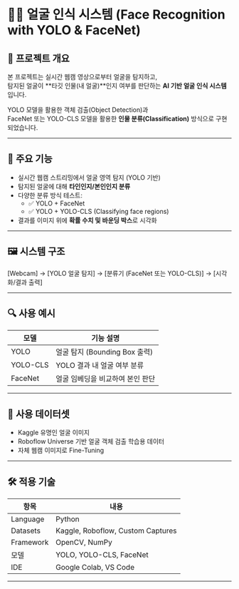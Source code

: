 # 🧑‍💻 얼굴 인식 시스템 (Face Recognition with YOLO & FaceNet)

## 📌 프로젝트 개요

본 프로젝트는 실시간 웹캠 영상으로부터 얼굴을 탐지하고,  
탐지된 얼굴이 **타깃 인물(내 얼굴)**인지 여부를 판단하는 **AI 기반 얼굴 인식 시스템**입니다.

YOLO 모델을 활용한 객체 검출(Object Detection)과  
FaceNet 또는 YOLO-CLS 모델을 활용한 **인물 분류(Classification)** 방식으로 구현되었습니다.

---

## 🎯 주요 기능

- 실시간 웹캠 스트리밍에서 얼굴 영역 탐지 (YOLO 기반)
- 탐지된 얼굴에 대해 **타인인지/본인인지 분류**
- 다양한 분류 방식 테스트:
  - ✅ YOLO + FaceNet
  - ✅ YOLO + YOLO-CLS (Classifying face regions)
- 결과를 이미지 위에 **확률 수치 및 바운딩 박스**로 시각화

---

## 🖼️ 시스템 구조

[Webcam] → [YOLO 얼굴 탐지] → [분류기 (FaceNet 또는 YOLO-CLS)] → [시각화/결과 출력]

---

## 🔍 사용 예시

| 모델        | 기능 설명                       |
|-------------|-------------------------------|
| YOLO        | 얼굴 탐지 (Bounding Box 출력)  |
| YOLO-CLS    | YOLO 결과 내 얼굴 여부 분류    |
| FaceNet     | 얼굴 임베딩을 비교하여 본인 판단 |

---

## 💾 사용 데이터셋

- Kaggle 유명인 얼굴 이미지
- Roboflow Universe 기반 얼굴 객체 검출 학습용 데이터
- 자체 웹캠 이미지로 Fine-Tuning

---

## 🛠️ 적용 기술

| 항목        | 내용 |
|-------------|------|
| Language    | Python |
| Datasets    | Kaggle, Roboflow, Custom Captures |
| Framework   | OpenCV, NumPy |
| 모델        | YOLO, YOLO-CLS, FaceNet |
| IDE         | Google Colab, VS Code |

---
<!--
## ▶️ 실행 방법

```bash
# 패키지 설치
pip install opencv-python numpy

# 웹캠 기반 얼굴 인식 실행
python run_face_recognition.py
-->
